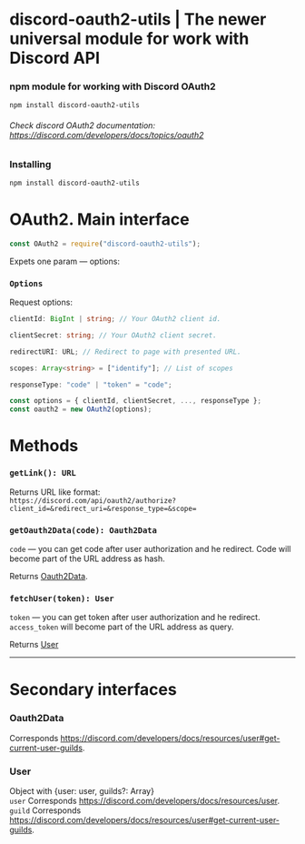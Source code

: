 # discord-oauth2-utils | The newer universal module for work with Discord API
### npm module for working with Discord OAuth2
`npm install discord-oauth2-utils`  
###### Check discord OAuth2 documentation: https://discord.com/developers/docs/topics/oauth2

### Installing

```bash
npm install discord-oauth2-utils
```

# OAuth2. Main interface
```js
const OAuth2 = require("discord-oauth2-utils");
```
Expets one param — options:

### `Options`


Request options:
```ts
clientId: BigInt | string; // Your OAuth2 client id. 

clientSecret: string; // Your OAuth2 client secret.

redirectURI: URL; // Redirect to page with presented URL.

scopes: Array<string> = ["identify"]; // List of scopes

responseType: "code" | "token" = "code";
```
```js
const options = { clientId, clientSecret, ..., responseType };
const oauth2 = new OAuth2(options);
```

# Methods

### `getLink(): URL`

Returns URL like format:  
`https://discord.com/api/oauth2/authorize?client_id=&redirect_uri=&response_type=&scope=`




### `getOauth2Data(code): Oauth2Data`
`code` — you can get code after user authorization and he redirect. Code will become part of the URL address as hash.

Returns [Oauth2Data](#oauth2data).

### `fetchUser(token): User`
`token` — you can get token after user authorization and he redirect. `access_token` will become part of the URL address as query.

Returns [User](#user)
***
# Secondary interfaces
### Oauth2Data 
Corresponds https://discord.com/developers/docs/resources/user#get-current-user-guilds.  
### User
Object with {user: user, guilds?: Array<guild>}  
`user` Corresponds https://discord.com/developers/docs/resources/user.  
`guild` Corresponds https://discord.com/developers/docs/resources/user#get-current-user-guilds.

